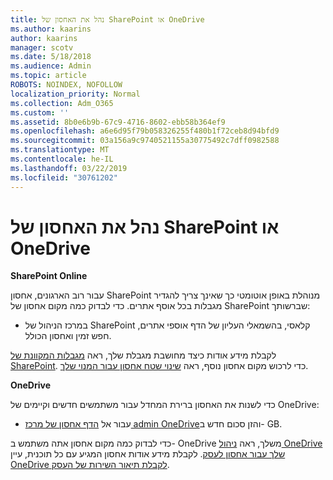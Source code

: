 ```yaml
---
title: נהל את האחסון של SharePoint או OneDrive
ms.author: kaarins
author: kaarins
manager: scotv
ms.date: 5/18/2018
ms.audience: Admin
ms.topic: article
ROBOTS: NOINDEX, NOFOLLOW
localization_priority: Normal
ms.collection: Adm_O365
ms.custom: ''
ms.assetid: 8b0e6b9b-67c9-4716-8602-ebb58b364ef9
ms.openlocfilehash: a6e6d95f79b058326255f480b1f72ceb8d94bfd9
ms.sourcegitcommit: 03a156a9c9740521155a30775492c7dff0982588
ms.translationtype: MT
ms.contentlocale: he-IL
ms.lasthandoff: 03/22/2019
ms.locfileid: "30761202"
---
```

# <a name="manage-your-sharepoint-or-onedrive-storage"></a>נהל את האחסון של SharePoint או OneDrive

 **SharePoint Online**
  
עבור רוב הארגונים, אחסון SharePoint מנוהלת באופן אוטומטי כך שאינך צריך להגדיר מגבלות בכל אוסף אתרים. כדי לבדוק כמה מקום אחסון של SharePoint שברשותך:
  
- במרכז הניהול של SharePoint קלאסי, בהשמאלי העליון של הדף אוספי אתרים, חפש זמין ואחסון הכולל.
    
לקבלת מידע אודות כיצד מחושבת מגבלת שלך, ראה [מגבלות המקוונת של SharePoint](https://go.microsoft.com/fwlink/p/?LinkID=856113). כדי לרכוש מקום אחסון נוסף, ראה [שינוי שטח אחסון עבור המנוי שלך](https://go.microsoft.com/fwlink/?linkid=866428).
  
 **OneDrive**
  
כדי לשנות את האחסון ברירת המחדל עבור משתמשים חדשים וקיימים של OneDrive:
  
- עבור אל [הדף אחסון של מרכז admin OneDrive](https://admin.onedrive.com/?v=StorageSettings)והזן סכום חדש ב- GB.
    
כדי לבדוק כמה מקום אחסון אתה משתמש ב- OneDrive משלך, ראה [ניהול OneDrive שלך עבור אחסון לעסק](https://go.microsoft.com/fwlink/?linkid=866429). לקבלת מידע אודות אחסון המגיע עם כל תוכנית, עיין [OneDrive לקבלת תיאור השירות של העסק](https://go.microsoft.com/fwlink/p/?LinkID=826071).
  

